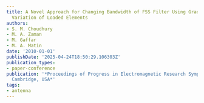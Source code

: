 ```yaml
---
title: A Novel Approach for Changing Bandwidth of FSS Filter Using Gradual Circumferential
  Variation of Loaded Elements
authors:
- S. M. Choudhury
- M. A. Zaman
- M. Gaffar
- M. A. Matin
date: '2010-01-01'
publishDate: '2025-04-24T18:50:29.106303Z'
publication_types:
- paper-conference
publication: '*Proceedings of Progress in Electromagnetic Research Symposium PIERS,
  Cambridge, USA*'
tags:
- antenna
---
```

